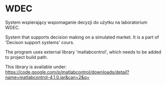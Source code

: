 WDEC
====

System wspierający wspomaganie decyzji do użytku na laboratorium WDEC.

System that supports decision making on a simulated market.
It is a part of 'Decison support systems' cours.

The program uses external library 'matlabcontrol',
which needs to be added to project build path.

This library is available under:
https://code.google.com/p/matlabcontrol/downloads/detail?name=matlabcontrol-4.1.0.jar&can=2&q=
